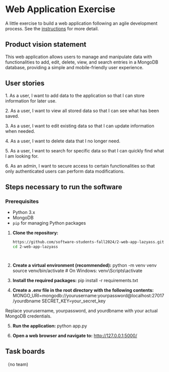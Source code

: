 # Web Application Exercise

A little exercise to build a web application following an agile development process. See the [instructions](instructions.md) for more detail.

## Product vision statement
This web application allows users to manage and manipulate data with functionalities to add, edit, delete, view, and search entries in a MongoDB database, providing a simple and mobile-friendly user experience.


## User stories

1\. As a user, I want to add data to the application so that I can store information for later use.

2\. As a user, I want to view all stored data so that I can see what has been saved.

3\. As a user, I want to edit existing data so that I can update information when needed. 

4\. As a user, I want to delete data that I no longer need. 

5\. As a user, I want to search for specific data so that I can quickly find what I am looking for.

6\. As an admin, I want to secure access to certain functionalities so that only authenticated users can perform data modifications.

## Steps necessary to run the software

### Prerequisites
- Python 3.x
- MongoDB
- `pip` for managing Python packages


1. **Clone the repository:**
   ```bash
   https://github.com/software-students-fall2024/2-web-app-lazyass.git
   cd 2-web-app-lazyass




2. **Create a virtual environment (recommended):**
python -m venv venv
source venv/bin/activate  # On Windows: venv\Scripts\activate


3. **Install the required packages:**
pip install -r requirements.txt


4. **Create a .env file in the root directory with the following contents:**
MONGO_URI=mongodb://yourusername:yourpassword@localhost:27017/yourdbname
SECRET_KEY=your_secret_key

Replace yourusername, yourpassword, and yourdbname with your actual MongoDB credentials.

5. **Run the application:**
python app.py


6. **Open a web browser and navigate to:**
http://127.0.0.1:5000/


## Task boards
（no team)
